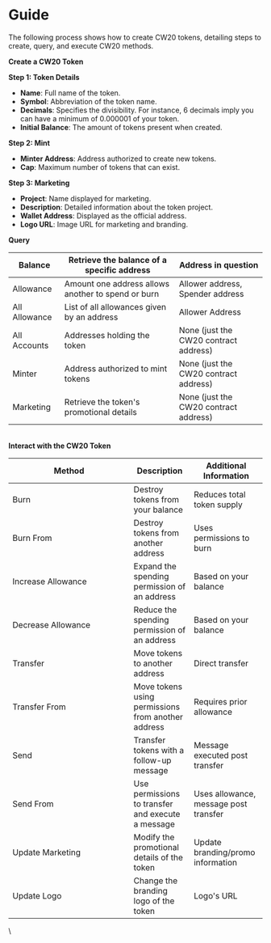 # Guide

The following process shows how to create CW20 tokens, detailing steps to create, query, and execute CW20 methods.



**Create a CW20 Token**

**Step 1: Token Details**

* **Name**: Full name of the token.
* **Symbol**: Abbreviation of the token name.
* **Decimals**: Specifies the divisibility. For instance, 6 decimals imply you can have a minimum of 0.000001 of your token.
* **Initial Balance**: The amount of tokens present when created.



**Step 2: Mint**

* **Minter Address**: Address authorized to create new tokens.
* **Cap**: Maximum number of tokens that can exist.



**Step 3: Marketing**

* **Project**: Name displayed for marketing.
* **Description**: Detailed information about the token project.
* **Wallet Address**: Displayed as the official address.
* **Logo URL**: Image URL for marketing and branding.



**Query**

| Balance       | Retrieve the balance of a specific address         | Address in question                   |
| ------------- | -------------------------------------------------- | ------------------------------------- |
| Allowance     | Amount one address allows another to spend or burn | Allower address, Spender address      |
| All Allowance | List of all allowances given by an address         | Allower Address                       |
| All Accounts  | Addresses holding the token                        | None (just the CW20 contract address) |
| Minter        | Address authorized to mint tokens                  | None (just the CW20 contract address) |
| Marketing     | Retrieve the token's promotional details           | None (just the CW20 contract address) |

\
**Interact with the CW20 Token**

<table data-header-hidden><thead><tr><th width="224.33333333333331">Method</th><th>Description</th><th>Additional Information</th></tr></thead><tbody><tr><td>Burn</td><td>Destroy tokens from your balance</td><td>Reduces total token supply</td></tr><tr><td>Burn From</td><td>Destroy tokens from another address</td><td>Uses permissions to burn</td></tr><tr><td>Increase Allowance</td><td>Expand the spending permission of an address</td><td>Based on your balance</td></tr><tr><td>Decrease Allowance</td><td>Reduce the spending permission of an address</td><td>Based on your balance</td></tr><tr><td>Transfer</td><td>Move tokens to another address</td><td>Direct transfer</td></tr><tr><td>Transfer From</td><td>Move tokens using permissions from another address</td><td>Requires prior allowance</td></tr><tr><td>Send</td><td>Transfer tokens with a follow-up message</td><td>Message executed post transfer</td></tr><tr><td>Send From</td><td>Use permissions to transfer and execute a message</td><td>Uses allowance, message post transfer</td></tr><tr><td>Update Marketing</td><td>Modify the promotional details of the token</td><td>Update branding/promo information</td></tr><tr><td>Update Logo</td><td>Change the branding logo of the token</td><td>Logo's URL</td></tr></tbody></table>

\
